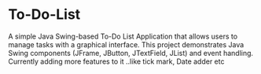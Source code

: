 # To-Do-List
A simple Java Swing-based To-Do List Application that allows users to manage tasks with a graphical interface. This project demonstrates Java Swing components (JFrame, JButton, JTextField, JList) and event handling.           Currently adding more features to it ..like tick mark, Date adder etc
